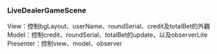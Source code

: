 
### LiveDealerGameScene

View：控制bgLayout、userName、roundSerial、credit及totalBet的外觀
Model：控制credit、roundSerial、totalBet的update，以及observerLite
Presenter：控制view、model、observer



